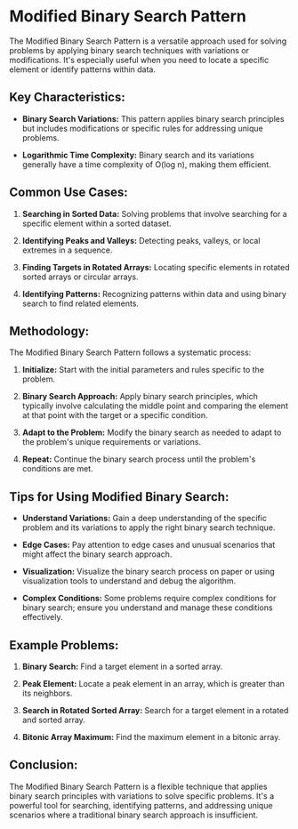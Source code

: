 # Modified Binary Search Pattern

The Modified Binary Search Pattern is a versatile approach used for solving problems by applying binary search techniques with variations or modifications. It's especially useful when you need to locate a specific element or identify patterns within data.

## Key Characteristics:

- **Binary Search Variations:** This pattern applies binary search principles but includes modifications or specific rules for addressing unique problems.

- **Logarithmic Time Complexity:** Binary search and its variations generally have a time complexity of O(log n), making them efficient.

## Common Use Cases:

1. **Searching in Sorted Data:** Solving problems that involve searching for a specific element within a sorted dataset.

2. **Identifying Peaks and Valleys:** Detecting peaks, valleys, or local extremes in a sequence.

3. **Finding Targets in Rotated Arrays:** Locating specific elements in rotated sorted arrays or circular arrays.

4. **Identifying Patterns:** Recognizing patterns within data and using binary search to find related elements.

## Methodology:

The Modified Binary Search Pattern follows a systematic process:

1. **Initialize:** Start with the initial parameters and rules specific to the problem.

2. **Binary Search Approach:** Apply binary search principles, which typically involve calculating the middle point and comparing the element at that point with the target or a specific condition.

3. **Adapt to the Problem:** Modify the binary search as needed to adapt to the problem's unique requirements or variations.

4. **Repeat:** Continue the binary search process until the problem's conditions are met.

## Tips for Using Modified Binary Search:

- **Understand Variations:** Gain a deep understanding of the specific problem and its variations to apply the right binary search technique.

- **Edge Cases:** Pay attention to edge cases and unusual scenarios that might affect the binary search approach.

- **Visualization:** Visualize the binary search process on paper or using visualization tools to understand and debug the algorithm.

- **Complex Conditions:** Some problems require complex conditions for binary search; ensure you understand and manage these conditions effectively.

## Example Problems:

1. **Binary Search:** Find a target element in a sorted array.

2. **Peak Element:** Locate a peak element in an array, which is greater than its neighbors.

3. **Search in Rotated Sorted Array:** Search for a target element in a rotated and sorted array.

4. **Bitonic Array Maximum:** Find the maximum element in a bitonic array.

## Conclusion:

The Modified Binary Search Pattern is a flexible technique that applies binary search principles with variations to solve specific problems. It's a powerful tool for searching, identifying patterns, and addressing unique scenarios where a traditional binary search approach is insufficient.
